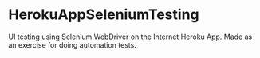 # HerokuAppSeleniumTesting

UI testing using Selenium WebDriver on the Internet Heroku App. Made as an exercise for doing automation tests.
